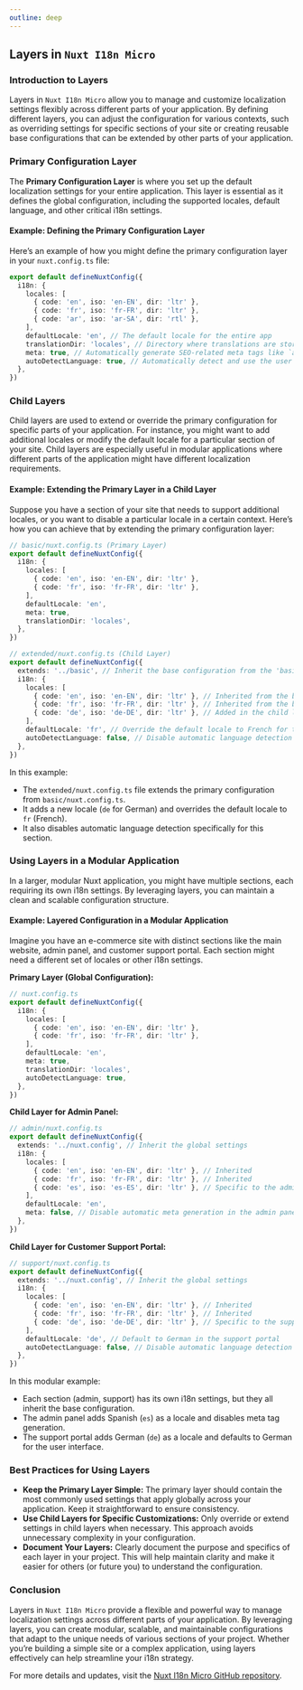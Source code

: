 ```yaml
---
outline: deep
---
```


## Layers in `Nuxt I18n Micro`

### Introduction to Layers

Layers in `Nuxt I18n Micro` allow you to manage and customize localization settings flexibly across different parts of your application. By defining different layers, you can adjust the configuration for various contexts, such as overriding settings for specific sections of your site or creating reusable base configurations that can be extended by other parts of your application.

### Primary Configuration Layer

The **Primary Configuration Layer** is where you set up the default localization settings for your entire application. This layer is essential as it defines the global configuration, including the supported locales, default language, and other critical i18n settings.

#### Example: Defining the Primary Configuration Layer

Here’s an example of how you might define the primary configuration layer in your `nuxt.config.ts` file:

```typescript
export default defineNuxtConfig({
  i18n: {
    locales: [
      { code: 'en', iso: 'en-EN', dir: 'ltr' },
      { code: 'fr', iso: 'fr-FR', dir: 'ltr' },
      { code: 'ar', iso: 'ar-SA', dir: 'rtl' },
    ],
    defaultLocale: 'en', // The default locale for the entire app
    translationDir: 'locales', // Directory where translations are stored
    meta: true, // Automatically generate SEO-related meta tags like `alternate`
    autoDetectLanguage: true, // Automatically detect and use the user's preferred language
  },
})
```

### Child Layers

Child layers are used to extend or override the primary configuration for specific parts of your application. For instance, you might want to add additional locales or modify the default locale for a particular section of your site. Child layers are especially useful in modular applications where different parts of the application might have different localization requirements.

#### Example: Extending the Primary Layer in a Child Layer

Suppose you have a section of your site that needs to support additional locales, or you want to disable a particular locale in a certain context. Here’s how you can achieve that by extending the primary configuration layer:

```typescript
// basic/nuxt.config.ts (Primary Layer)
export default defineNuxtConfig({
  i18n: {
    locales: [
      { code: 'en', iso: 'en-EN', dir: 'ltr' },
      { code: 'fr', iso: 'fr-FR', dir: 'ltr' },
    ],
    defaultLocale: 'en',
    meta: true,
    translationDir: 'locales',
  },
})
```

```typescript
// extended/nuxt.config.ts (Child Layer)
export default defineNuxtConfig({
  extends: '../basic', // Inherit the base configuration from the 'basic' layer
  i18n: {
    locales: [
      { code: 'en', iso: 'en-EN', dir: 'ltr' }, // Inherited from the base layer
      { code: 'fr', iso: 'fr-FR', dir: 'ltr' }, // Inherited from the base layer
      { code: 'de', iso: 'de-DE', dir: 'ltr' }, // Added in the child layer
    ],
    defaultLocale: 'fr', // Override the default locale to French for this section
    autoDetectLanguage: false, // Disable automatic language detection in this section
  },
})
```

In this example:
- The `extended/nuxt.config.ts` file extends the primary configuration from `basic/nuxt.config.ts`.
- It adds a new locale (`de` for German) and overrides the default locale to `fr` (French).
- It also disables automatic language detection specifically for this section.

### Using Layers in a Modular Application

In a larger, modular Nuxt application, you might have multiple sections, each requiring its own i18n settings. By leveraging layers, you can maintain a clean and scalable configuration structure.

#### Example: Layered Configuration in a Modular Application

Imagine you have an e-commerce site with distinct sections like the main website, admin panel, and customer support portal. Each section might need a different set of locales or other i18n settings.

**Primary Layer (Global Configuration):**

```typescript
// nuxt.config.ts
export default defineNuxtConfig({
  i18n: {
    locales: [
      { code: 'en', iso: 'en-EN', dir: 'ltr' },
      { code: 'fr', iso: 'fr-FR', dir: 'ltr' },
    ],
    defaultLocale: 'en',
    meta: true,
    translationDir: 'locales',
    autoDetectLanguage: true,
  },
})
```

**Child Layer for Admin Panel:**

```typescript
// admin/nuxt.config.ts
export default defineNuxtConfig({
  extends: '../nuxt.config', // Inherit the global settings
  i18n: {
    locales: [
      { code: 'en', iso: 'en-EN', dir: 'ltr' }, // Inherited
      { code: 'fr', iso: 'fr-FR', dir: 'ltr' }, // Inherited
      { code: 'es', iso: 'es-ES', dir: 'ltr' }, // Specific to the admin panel
    ],
    defaultLocale: 'en',
    meta: false, // Disable automatic meta generation in the admin panel
  },
})
```

**Child Layer for Customer Support Portal:**

```typescript
// support/nuxt.config.ts
export default defineNuxtConfig({
  extends: '../nuxt.config', // Inherit the global settings
  i18n: {
    locales: [
      { code: 'en', iso: 'en-EN', dir: 'ltr' }, // Inherited
      { code: 'fr', iso: 'fr-FR', dir: 'ltr' }, // Inherited
      { code: 'de', iso: 'de-DE', dir: 'ltr' }, // Specific to the support portal
    ],
    defaultLocale: 'de', // Default to German in the support portal
    autoDetectLanguage: false, // Disable automatic language detection
  },
})
```

In this modular example:
- Each section (admin, support) has its own i18n settings, but they all inherit the base configuration.
- The admin panel adds Spanish (`es`) as a locale and disables meta tag generation.
- The support portal adds German (`de`) as a locale and defaults to German for the user interface.

### Best Practices for Using Layers

- **Keep the Primary Layer Simple:** The primary layer should contain the most commonly used settings that apply globally across your application. Keep it straightforward to ensure consistency.
- **Use Child Layers for Specific Customizations:** Only override or extend settings in child layers when necessary. This approach avoids unnecessary complexity in your configuration.
- **Document Your Layers:** Clearly document the purpose and specifics of each layer in your project. This will help maintain clarity and make it easier for others (or future you) to understand the configuration.

### Conclusion

Layers in `Nuxt I18n Micro` provide a flexible and powerful way to manage localization settings across different parts of your application. By leveraging layers, you can create modular, scalable, and maintainable configurations that adapt to the unique needs of various sections of your project. Whether you’re building a simple site or a complex application, using layers effectively can help streamline your i18n strategy.

For more details and updates, visit the [Nuxt I18n Micro GitHub repository](https://github.com/s00d/nuxt-i18n-micro).
